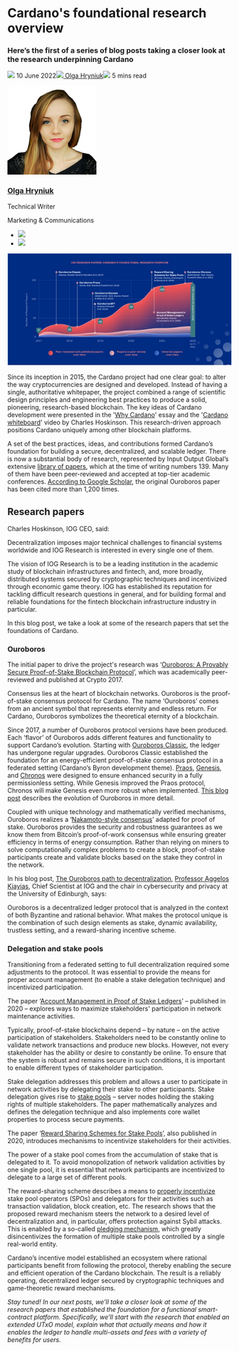 # Cardano's foundational research overview
### **Here’s the first of a series of blog posts taking a closer look at the research underpinning Cardano** 
![](img/2022-06-10-cardanos-foundational-research-overview.002.png) 10 June 2022![](img/2022-06-10-cardanos-foundational-research-overview.002.png)[ Olga Hryniuk](tmp//en/blog/authors/olga-hryniuk/page-1/)![](img/2022-06-10-cardanos-foundational-research-overview.003.png) 5 mins read

![Olga Hryniuk](img/2022-06-10-cardanos-foundational-research-overview.004.png)[](tmp//en/blog/authors/olga-hryniuk/page-1/)
### [**Olga Hryniuk**](tmp//en/blog/authors/olga-hryniuk/page-1/)
Technical Writer

Marketing & Communications

- ![](img/2022-06-10-cardanos-foundational-research-overview.005.png)[](https://www.linkedin.com/in/olga-hryniuk-1094a3160/ "LinkedIn")
- ![](img/2022-06-10-cardanos-foundational-research-overview.006.png)[](https://github.com/olgahryniuk "GitHub")

![Cardano's foundational research overview](img/2022-06-10-cardanos-foundational-research-overview.007.jpeg)

Since its inception in 2015, the Cardano project had one clear goal: to alter the way cryptocurrencies are designed and developed. Instead of having a single, authoritative whitepaper, the project combined a range of scientific design principles and engineering best practices to produce a solid, pioneering, research-based blockchain. The key ideas of Cardano development were presented in the '[Why Cardano](https://why.cardano.org/en/introduction/motivation/)' essay and the '[Cardano whiteboard](https://www.youtube.com/watch?v=Ja9D0kpksxw)' video by Charles Hoskinson. This research-driven approach positions Cardano uniquely among other blockchain platforms.

A set of the best practices, ideas, and contributions formed Cardano’s foundation for building a secure, decentralized, and scalable ledger. There is now a substantial body of research, represented by Input Output Global’s extensive [library of papers](https://iohk.io/research/library/), which at the time of writing numbers 139. Many of them have been peer-reviewed and accepted at top-tier academic conferences. [According to Google Scholar](https://scholar.google.com/scholar?hl=en&as_sdt=0%2C5&q=ouroboros&btnG=), the original Ouroboros paper has been cited more than 1,200 times.
## **Research papers**
Charles Hoskinson, IOG CEO, said:

Decentralization imposes major technical challenges to financial systems worldwide and IOG Research is interested in every single one of them.

The vision of IOG Research is to be a leading institution in the academic study of blockchain infrastructures and fintech, and, more broadly, distributed systems secured by cryptographic techniques and incentivized through economic game theory. IOG has established its reputation for tackling difficult research questions in general, and for building formal and reliable foundations for the fintech blockchain infrastructure industry in particular.

In this blog post, we take a look at some of the research papers that set the foundations of Cardano. 
### **Ouroboros**
The initial paper to drive the project's research was ‘[Ouroboros: A Provably Secure Proof-of-Stake Blockchain Protocol](https://eprint.iacr.org/2016/889.pdf)’, which was academically peer-reviewed and published at Crypto 2017.

Consensus lies at the heart of blockchain networks. Ouroboros is the proof-of-stake consensus protocol for Cardano. The name ‘Ouroboros’ comes from an ancient symbol that represents eternity and endless return. For Cardano, Ouroboros symbolizes the theoretical eternity of a blockchain. 

Since 2017, a number of Ouroboros protocol versions have been produced. Each ‘flavor’ of Ouroboros adds different features and functionality to support Cardano’s evolution. Starting with [Ouroboros Classic](https://eprint.iacr.org/2016/889.pdf), the ledger has undergone regular upgrades. Ouroboros Classic established the foundation for an energy-efficient proof-of-stake consensus protocol in a federated setting (Cardano’s Byron development theme). [Praos](https://eprint.iacr.org/2017/573.pdf), [Genesis](https://eprint.iacr.org/2018/378.pdf), and [Chronos](https://eprint.iacr.org/2019/838.pdf) were designed to ensure enhanced security in a fully permissionless setting. While Genesis improved the Praos protocol, Chronos will make Genesis even more robust when implemented. [This blog post](https://iohk.io/en/blog/posts/2022/06/03/from-classic-to-chronos-the-implementations-of-ouroboros-explained/) describes the evolution of Ouroboros in more detail.

Coupled with unique technology and mathematically verified mechanisms, Ouroboros realizes a ‘[Nakamoto-style consensus](https://bitcoin.org/bitcoin.pdf)’ adapted for proof of stake. Ouroboros provides the security and robustness guarantees as we know them from Bitcoin’s proof-of-work consensus while ensuring greater efficiency in terms of energy consumption. Rather than relying on miners to solve computationally complex problems to create a block, proof-of-stake participants create and validate blocks based on the stake they control in the network.

In his blog post, [The Ouroboros path to decentralization](https://iohk.io/en/blog/posts/2020/06/23/the-ouroboros-path-to-decentralization/), [Professor Aggelos Kiayias](https://iohk.io/en/team/aggelos-kiayias), Chief Scientist at IOG and the chair in cybersecurity and privacy at the University of Edinburgh, says:

Ouroboros is a decentralized ledger protocol that is analyzed in the context of both Byzantine and rational behavior. What makes the protocol unique is the combination of such design elements as stake, dynamic availability, trustless setting, and a reward-sharing incentive scheme.
### **Delegation and stake pools**
Transitioning from a federated setting to full decentralization required some adjustments to the protocol. It was essential to provide the means for proper account management (to enable a stake delegation technique) and incentivized participation.

The paper ‘[Account Management in Proof of Stake Ledgers](https://eprint.iacr.org/2020/525.pdf)’ – published in 2020 – explores ways to maximize stakeholders' participation in network maintenance activities.

Typically, proof-of-stake blockchains depend – by nature – on the active participation of stakeholders. Stakeholders need to be constantly online to validate network transactions and produce new blocks. However, not every stakeholder has the ability or desire to constantly be online. To ensure that the system is robust and remains secure in such conditions, it is important to enable different types of stakeholder participation.

Stake delegation addresses this problem and allows a user to participate in network activities by delegating their stake to other participants. Stake delegation gives rise to [stake pools](https://iohk.io/en/blog/posts/2018/10/23/stake-pools-in-cardano/) – server nodes holding the staking rights of multiple stakeholders. The paper mathematically analyzes and defines the delegation technique and also implements core wallet properties to process secure payments.

The paper ‘[Reward Sharing Schemes for Stake Pools](https://arxiv.org/ftp/arxiv/papers/1807/1807.11218.pdf)’, also published in 2020, introduces mechanisms to incentivize stakeholders for their activities.

The power of a stake pool comes from the accumulation of stake that is delegated to it. To avoid monopolization of network validation activities by one single pool, it is essential that network participants are incentivized to delegate to a large set of different pools.

The reward-sharing scheme describes a means to [properly incentivize](https://iohk.io/en/blog/posts/2020/11/30/blockchain-reward-sharing-a-comparative-systematization-from-first-principles/) stake pool operators (SPOs) and delegators for their activities such as transaction validation, block creation, etc. The research shows that the proposed reward mechanism steers the network to a desired level of decentralization and, in particular, offers protection against Sybil attacks. This is enabled by a so-called [pledging mechanism](https://iohk.io/en/blog/posts/2020/05/12/how-pledging-encourages-a-healthy-decentralized-cardano-ecosystem/), which greatly disincentivizes the formation of multiple stake pools controlled by a single real-world entity.

Cardano’s incentive model established an ecosystem where rational participants benefit from following the protocol, thereby enabling the secure and efficient operation of the Cardano blockchain. The result is a reliably operating, decentralized ledger secured by cryptographic techniques and game-theoretic reward mechanisms.

*Stay tuned! In our next posts, we’ll take a closer look at some of the research papers that established the foundation for a functional smart-contract platform. Specifically, we’ll start with the research that enabled an extended UTxO model, explain what that actually means and how it enables the ledger to handle multi-assets and fees with a variety of benefits for users.*
